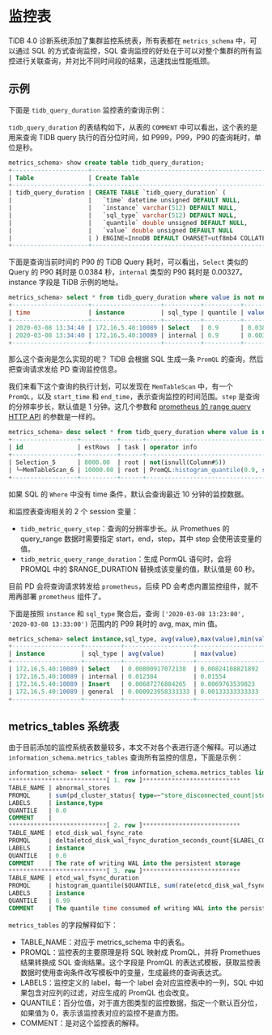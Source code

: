 # 监控表

TiDB 4.0 诊断系统添加了集群监控系统表，所有表都在 `metrics_schema` 中，可以通过 SQL 的方式查询监控，SQL 查询监控的好处在于可以对整个集群的所有监控进行关联查询，并对比不同时间段的结果，迅速找出性能瓶颈。

## 示例

下面是 `tidb_query_duration` 监控表的查询示例：

`tidb_query_duration` 的表结构如下，从表的 `COMMENT` 中可以看出，这个表的是用来查询 TIDB query 执行的百分位时间，如 P999，P99，P90 的查询耗时，单位是秒。

```sql
metrics_schema> show create table tidb_query_duration;
+---------------------+--------------------------------------------------------------------------------------------------------------------+
| Table               | Create Table                                                                                                       |
+---------------------+--------------------------------------------------------------------------------------------------------------------+
| tidb_query_duration | CREATE TABLE `tidb_query_duration` (                                                                               |
|                     |   `time` datetime unsigned DEFAULT NULL,                                                                           |
|                     |   `instance` varchar(512) DEFAULT NULL,                                                                            |
|                     |   `sql_type` varchar(512) DEFAULT NULL,                                                                            |
|                     |   `quantile` double unsigned DEFAULT NULL,                                                                         |
|                     |   `value` double unsigned DEFAULT NULL                                                                             |
|                     | ) ENGINE=InnoDB DEFAULT CHARSET=utf8mb4 COLLATE=utf8mb4_bin COMMENT='The quantile of TiDB query durations(second)' |
+---------------------+--------------------------------------------------------------------------------------------------------------------+
```

下面是查询当前时间的 P90 的 TiDB Query 耗时，可以看出，`Select` 类似的 Query 的 P90 耗时是 0.0384 秒，`internal` 类型的 P90 耗时是 0.00327。instance 字段是 TiDB 示例的地址。

```sql
metrics_schema> select * from tidb_query_duration where value is not null and time=now() and quantile=0.90;
+---------------------+-------------------+----------+----------+------------------+
| time                | instance          | sql_type | quantile | value            |
+---------------------+-------------------+----------+----------+------------------+
| 2020-03-08 13:34:40 | 172.16.5.40:10089 | Select   | 0.9      | 0.0384           |
| 2020-03-08 13:34:40 | 172.16.5.40:10089 | internal | 0.9      | 0.00327692307692 |
+---------------------+-------------------+----------+----------+------------------+
```
那么这个查询是怎么实现的呢？ TiDB 会根据 SQL 生成一条 `PromQL` 的查询，然后把查询请求发给 PD 查询监控信息。

我们来看下这个查询的执行计划，可以发现在 `MemTableScan` 中，有一个 `PromQL`，以及 `start_time` 和 `end_time`，表示查询监控的时间范围。`step` 是查询的分辨率步长，默认值是 1 分钟。这几个参数和 [prometheus 的 range query HTTP API](https://prometheus.io/docs/prometheus/latest/querying/api/#range-queries) 的参数是一样的。

```sql
metrics_schema> desc select * from tidb_query_duration where value is not null and time=now() and quantile=0.90;
+------------------+----------+------+-------------------------------------------------------------------------------------------------------------------------------------------------------------------------------------------------------+
| id               | estRows  | task | operator info                                                                                                                                                                                         |
+------------------+----------+------+-------------------------------------------------------------------------------------------------------------------------------------------------------------------------------------------------------+
| Selection_5      | 8000.00  | root | not(isnull(Column#5))                                                                                                                                                                                 |
| └─MemTableScan_6 | 10000.00 | root | PromQL:histogram_quantile(0.9, sum(rate(tidb_server_handle_query_duration_seconds_bucket{}[60s])) by (le,sql_type,instance)), start_time:2020-03-08 13:13:15, end_time:2020-03-08 13:13:15, step:1m0s |
+------------------+----------+------+-------------------------------------------------------------------------------------------------------------------------------------------------------------------------------------------------------+
```

如果 SQL 的 `Where` 中没有 time 条件，默认会查询最近 10 分钟的监控数据。 

和监控表查询相关的 2 个 session 变量：

* `tidb_metric_query_step`：查询的分辨率步长。从 Promethues 的 query_range 数据时需要指定 start，end，step，其中 step 会使用该变量的值。
* `tidb_metric_query_range_duration`：生成 PormQL 语句时，会将 PROMQL 中的 $RANGE_DURATION 替换成该变量的值，默认值是 60 秒。

目前 PD 会将查询请求转发给 `prometheus`，后续 PD 会考虑内置监控组件，就不用再部署 `prometheus` 组件了。

下面是按照 `instance` 和 `sql_type` 聚合后，查询 `['2020-03-08 13:23:00', '2020-03-08 13:33:00')`  范围内的 P99 耗时的 avg, max, min 值。

```sql
metrics_schema> select instance,sql_type, avg(value),max(value),min(value) from tidb_query_duration where time >= '2020-03-08 13:23:00' and time < '2020-03-08 13:33:00' and value is not null and quantile=0.99 group by instance,sql_type;
+-------------------+----------+-------------------+------------------+-------------------+
| instance          | sql_type | avg(value)        | max(value)       | min(value)        |
+-------------------+----------+-------------------+------------------+-------------------+
| 172.16.5.40:10089 | Select   | 0.00800917072138  | 0.00824108821892 | 0.00790462559176  |
| 172.16.5.40:10089 | internal | 0.012384          | 0.01554          | 0.0062            |
| 172.16.5.40:10089 | Insert   | 0.00687276884265  | 0.0069763539823  | 0.00670463917526  |
| 172.16.5.40:10089 | general  | 0.000923958333333 | 0.00133333333333 | 0.000666666666667 |
+-------------------+----------+-------------------+------------------+-------------------+
```

## metrics_tables 系统表

由于目前添加的监控系统表数量较多，本文不对各个表进行逐个解释。可以通过 `information_schema.metrics_tables` 查询所有监控的信息，下面是示例：

```sql
information_schema> select * from information_schema.metrics_tables limit 3\G
***************************[ 1. row ]***************************
TABLE_NAME | abnormal_stores
PROMQL     | sum(pd_cluster_status{ type=~"store_disconnected_count|store_unhealth_count|store_low_space_count|store_down_count|store_offline_count|store_tombstone_count"})
LABELS     | instance,type
QUANTILE   | 0.0
COMMENT    |
***************************[ 2. row ]***************************
TABLE_NAME | etcd_disk_wal_fsync_rate
PROMQL     | delta(etcd_disk_wal_fsync_duration_seconds_count{$LABEL_CONDITIONS}[$RANGE_DURATION])
LABELS     | instance
QUANTILE   | 0.0
COMMENT    | The rate of writing WAL into the persistent storage
***************************[ 3. row ]***************************
TABLE_NAME | etcd_wal_fsync_duration
PROMQL     | histogram_quantile($QUANTILE, sum(rate(etcd_disk_wal_fsync_duration_seconds_bucket{$LABEL_CONDITIONS}[$RANGE_DURATION])) by (le,instance))
LABELS     | instance
QUANTILE   | 0.99
COMMENT    | The quantile time consumed of writing WAL into the persistent storage
```

`metrics_tables` 的字段解释如下：

* TABLE_NAME：对应于 metrics_schema 中的表名。
* PROMQL：监控表的主要原理是将 SQL 映射成 PromQL，并将 Promethues 结果转换成 SQL 查询结果。这个字段是 PromQL 的表达式模板，获取监控表数据时使用查询条件改写模板中的变量，生成最终的查询表达式。
* LABELS：监控定义的 label，每一个 label 会对应监控表中的一列，SQL 中如果包含对应列的过滤，对应生成的 PromQL 也会改变。
* QUANTILE：百分位值，对于直方图类型的监控数据，指定一个默认百分位，如果值为 0，表示该监控表对应的监控不是直方图。
* COMMENT：是对这个监控表的解释。

